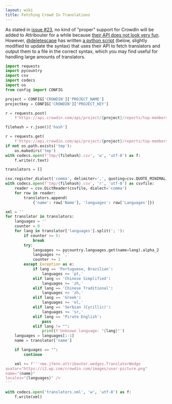 ```yaml
---
layout: wiki
title: Fetching Crowd In Translations
---
```


As stated in [issue #23](https://jfenn.me/redirects/?t=github&d=Attribouter/issues/23), no kind of "proper" support for CrowdIn will be added to Attribouter for a while because [their API does not look very fun](https://support.crowdin.com/api/api-integration-setup/). However, [@deletescape](https://github.com/deletescape) has written [a python script](https://github.com/deletescape/dscripts/blob/8b261226deda604df7405708e6e7ae67b6d2e480/gettranslators.py) (below, slightly modified to update the syntax) that uses their API to fetch translators and output them to a file in the correct syntax, which you may find useful for handling large amounts of translators.

```python
import requests
import pycountry
import csv
import codecs
import os
from config import CONFIG

project = CONFIG['CROWDIN']['PROJECT_NAME']
projectkey = CONFIG['CROWDIN']['PROJECT_KEY']

r = requests.post(
    f'https://api.crowdin.com/api/project/{project}/reports/top-members/export?json&key={projectkey}&format=csv')

filehash = r.json()['hash']

r = requests.get(
    f'https://api.crowdin.com/api/project/{project}/reports/top-members/download?key={projectkey}&hash={filehash}')
if not os.path.exists('tmp'):
    os.makedirs('tmp')
with codecs.open(f'tmp/{filehash}.csv', 'w', 'utf-8') as f:
    f.write(r.text)

translators = []

csv.register_dialect('comma', delimiter=',', quoting=csv.QUOTE_MINIMAL)
with codecs.open(f'tmp/{filehash}.csv', 'r', 'utf-8') as csvfile:
    reader = csv.DictReader(csvfile, dialect='comma')
    for row in reader:
        translators.append(
            {'name': row['Name'], 'languages': row['Languages']})

xml = ''
for translator in translators:
    languages = ''
    counter = 0
    for lang in translator['languages'].split('; '):
        if counter >= 5:
            break
        try:
            languages += pycountry.languages.get(name=lang).alpha_2
            languages += ','
            counter += 1
        except Exception as e:
            if lang == 'Portuguese, Brazilian':
                languages += 'pt,'
            elif lang == 'Chinese Simplified':
                languages += 'zh,'
            elif lang == 'Chinese Traditional':
                languages += 'zh,'
            elif lang == 'Greek':
                languages += 'el,'
            elif lang == 'Serbian (Cyrillic)':
                languages += 'sr,'
            elif lang == 'Pirate English':
                pass
            elif lang != "":
                print(f'Unknown language: "{lang}"')
    languages = languages[:-1]
    name = translator['name']

    if languages == "":
        continue

    xml += f'''<me.jfenn.attribouter.wedges.TranslatorWedge
avatar="https://i2.wp.com/crowdin.com/images/user-picture.png"
name="{name}"
locales="{languages}" />
'''

with codecs.open('translators.xml', 'w', 'utf-8') as f:
    f.write(xml)
```